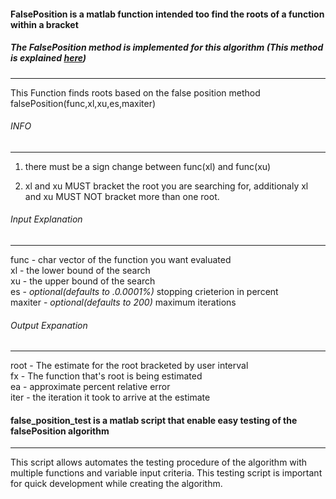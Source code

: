 #### FalsePosition is a matlab function intended too find the roots of a function within a bracket
##### The FalsePosition method is implemented for this algorithm (This method is explained [here](https://en.wikipedia.org/wiki/False_position_method)) 
---


 This Function finds roots based on the false position method 
   falsePosition(func,xl,xu,es,maxiter)

###### INFO
---

1.   there must be a sign change between func(xl) and func(xu)

2.   xl and xu MUST bracket the root you are searching for, additionaly xl and xu MUST NOT bracket more than one root.

###### Input Explanation
--- 
   func - char vector of the function you want evaluated   
   xl - the lower bound of the search  
   xu - the upper bound of the search  
   es - *optional(defaults to .0.0001%)* stopping crieterion in percent  
   maxiter - *optional(defaults to 200)* maximum iterations   

###### Output Expanation
---
   root - The estimate for the root bracketed by user interval  
   fx - The function that's root is being estimated  
   ea - approximate percent relative error  
   iter - the iteration it took to arrive at the estimate  

#### false_position_test is a matlab script that enable easy testing of the falsePosition algorithm
---

This script allows automates the testing procedure of the algorithm with multiple functions and variable input criteria. This testing script is important for quick development while creating the algorithm. 
